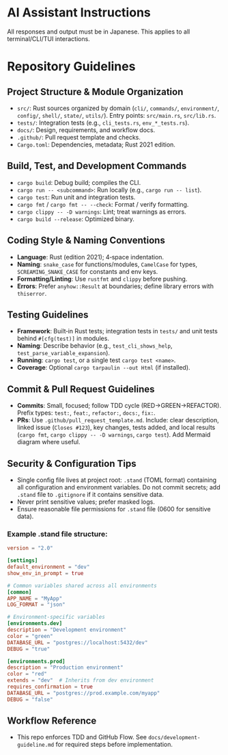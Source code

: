 # AI Assistant Instructions

All responses and output must be in Japanese.
This applies to all terminal/CLI/TUI interactions.

# Repository Guidelines

## Project Structure & Module Organization
- `src/`: Rust sources organized by domain (`cli/`, `commands/`, `environment/`, `config/`, `shell/`, `state/`, `utils/`). Entry points: `src/main.rs`, `src/lib.rs`.
- `tests/`: Integration tests (e.g., `cli_tests.rs`, `env_*_tests.rs`).
- `docs/`: Design, requirements, and workflow docs.
- `.github/`: Pull request template and checks.
- `Cargo.toml`: Dependencies, metadata; Rust 2021 edition.

## Build, Test, and Development Commands
- `cargo build`: Debug build; compiles the CLI.
- `cargo run -- <subcommand>`: Run locally (e.g., `cargo run -- list`).
- `cargo test`: Run unit and integration tests.
- `cargo fmt` / `cargo fmt -- --check`: Format / verify formatting.
- `cargo clippy -- -D warnings`: Lint; treat warnings as errors.
- `cargo build --release`: Optimized binary.

## Coding Style & Naming Conventions
- **Language**: Rust (edition 2021); 4‑space indentation.
- **Naming**: `snake_case` for functions/modules, `CamelCase` for types, `SCREAMING_SNAKE_CASE` for constants and env keys.
- **Formatting/Linting**: Use `rustfmt` and `clippy` before pushing.
- **Errors**: Prefer `anyhow::Result` at boundaries; define library errors with `thiserror`.

## Testing Guidelines
- **Framework**: Built‑in Rust tests; integration tests in `tests/` and unit tests behind `#[cfg(test)]` in modules.
- **Naming**: Describe behavior (e.g., `test_cli_shows_help`, `test_parse_variable_expansion`).
- **Running**: `cargo test`, or a single test `cargo test <name>`.
- **Coverage**: Optional `cargo tarpaulin --out Html` (if installed).

## Commit & Pull Request Guidelines
- **Commits**: Small, focused; follow TDD cycle (RED→GREEN→REFACTOR). Prefix types: `test:`, `feat:`, `refactor:`, `docs:`, `fix:`.
- **PRs**: Use `.github/pull_request_template.md`. Include: clear description, linked issue (`Closes #123`), key changes, tests added, and local results (`cargo fmt`, `cargo clippy -- -D warnings`, `cargo test`). Add Mermaid diagram where useful.

## Security & Configuration Tips
- Single config file lives at project root: `.stand` (TOML format) containing all configuration and environment variables. Do not commit secrets; add `.stand` file to `.gitignore` if it contains sensitive data.
- Never print sensitive values; prefer masked logs.
- Ensure reasonable file permissions for `.stand` file (0600 for sensitive data).

### Example .stand file structure:
```toml
version = "2.0"

[settings]
default_environment = "dev"
show_env_in_prompt = true

# Common variables shared across all environments
[common]
APP_NAME = "MyApp"
LOG_FORMAT = "json"

# Environment-specific variables
[environments.dev]
description = "Development environment"
color = "green"
DATABASE_URL = "postgres://localhost:5432/dev"
DEBUG = "true"

[environments.prod]
description = "Production environment"
color = "red"
extends = "dev"  # Inherits from dev environment
requires_confirmation = true
DATABASE_URL = "postgres://prod.example.com/myapp"
DEBUG = "false"
```

## Workflow Reference
- This repo enforces TDD and GitHub Flow. See `docs/development-guideline.md` for required steps before implementation.

